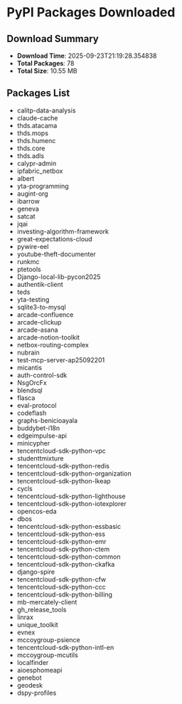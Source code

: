 # PyPI Packages Downloaded

## Download Summary
- **Download Time**: 2025-09-23T21:19:28.354838
- **Total Packages**: 78
- **Total Size**: 10.55 MB

## Packages List
- calitp-data-analysis
- claude-cache
- thds.atacama
- thds.mops
- thds.humenc
- thds.core
- thds.adls
- calypr-admin
- ipfabric_netbox
- albert
- yta-programming
- augint-org
- ibarrow
- geneva
- satcat
- jqai
- investing-algorithm-framework
- great-expectations-cloud
- pywire-eel
- youtube-theft-documenter
- runkmc
- ptetools
- Django-local-lib-pycon2025
- authentik-client
- teds
- yta-testing
- sqlite3-to-mysql
- arcade-confluence
- arcade-clickup
- arcade-asana
- arcade-notion-toolkit
- netbox-routing-complex
- nubrain
- test-mcp-server-ap25092201
- micantis
- auth-control-sdk
- NsgOrcFx
- blendsql
- flasca
- eval-protocol
- codeflash
- graphs-benicioayala
- buddybet-i18n
- edgeimpulse-api
- minicypher
- tencentcloud-sdk-python-vpc
- studenttmixture
- tencentcloud-sdk-python-redis
- tencentcloud-sdk-python-organization
- tencentcloud-sdk-python-lkeap
- cycls
- tencentcloud-sdk-python-lighthouse
- tencentcloud-sdk-python-iotexplorer
- opencos-eda
- dbos
- tencentcloud-sdk-python-essbasic
- tencentcloud-sdk-python-ess
- tencentcloud-sdk-python-emr
- tencentcloud-sdk-python-ctem
- tencentcloud-sdk-python-common
- tencentcloud-sdk-python-ckafka
- django-spire
- tencentcloud-sdk-python-cfw
- tencentcloud-sdk-python-ccc
- tencentcloud-sdk-python-billing
- mb-mercately-client
- gh_release_tools
- linrax
- unique_toolkit
- evnex
- mccoygroup-psience
- tencentcloud-sdk-python-intl-en
- mccoygroup-mcutils
- localfinder
- aioesphomeapi
- genebot
- geodesk
- dspy-profiles
